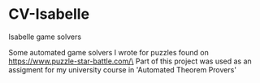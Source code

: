 # CV-Isabelle
Isabelle game solvers


Some automated game solvers I wrote for puzzles found on https://www.puzzle-star-battle.com/\
Part of this project was used as an assigment for my university course in 'Automated Theorem Provers'
